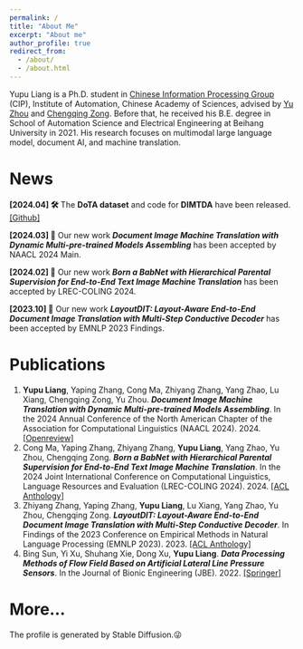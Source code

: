 ```yaml
---
permalink: /
title: "About Me"
excerpt: "About me"
author_profile: true
redirect_from: 
  - /about/
  - /about.html
---
```


Yupu Liang is a Ph.D. student in [Chinese Information Processing Group](http://www.nlpr.ia.ac.cn/cip/staff.htm) (CIP), Institute of Automation, Chinese Academy of Sciences, advised by [Yu Zhou](https://people.ucas.ac.cn/~zhouyu) and [Chengqing Zong](https://people.ucas.ac.cn/~zongchengqing). Before that, he received his B.E. degree in School of Automation Science and Electrical Engineering at Beihang University in 2021. His research focuses on multimodal large language model, document AI, and machine translation.

# News
**[2024.04] 🛠️** The **DoTA dataset** and code for **DIMTDA**  have been released. [\[Github\]](https://github.com/liangyupu/DIMTDA)

**[2024.03] 📄** Our new work ***Document Image Machine Translation with Dynamic Multi-pre-trained Models Assembling*** has been accepted by NAACL 2024 Main.

**[2024.02] 📄** Our new work ***Born a BabNet with Hierarchical Parental Supervision for End-to-End Text Image Machine Translation*** has been accepted by LREC-COLING 2024.

**[2023.10] 📄** Our new work ***LayoutDIT: Layout-Aware End-to-End Document Image Translation with Multi-Step Conductive Decoder*** has been accepted by EMNLP 2023 Findings.

# Publications
1. **Yupu Liang**, Yaping Zhang, Cong Ma, Zhiyang Zhang, Yang Zhao, Lu Xiang, Chengqing Zong, Yu Zhou. ***Document Image Machine Translation with Dynamic Multi-pre-trained Models Assembling***. In the 2024 Annual Conference of the North American Chapter of the Association for Computational Linguistics (NAACL 2024). 2024. [\[Openreview\]](https://openreview.net/forum?id=XH2TgKlXWv)
2. Cong Ma, Yaping Zhang, Zhiyang Zhang, **Yupu Liang**, Yang Zhao, Yu Zhou, Chengqing Zong. ***Born a BabNet with Hierarchical Parental Supervision for End-to-End Text Image Machine Translation***. In the 2024 Joint International Conference on Computational Linguistics, Language Resources and Evaluation (LREC-COLING 2024). 2024. [\[ACL Anthology\]](https://aclanthology.org/2024.lrec-main.222/)
3. Zhiyang Zhang, Yaping Zhang, **Yupu Liang**, Lu Xiang, Yang Zhao, Yu Zhou, Chengqing Zong. ***LayoutDIT: Layout-Aware End-to-End Document Image Translation with Multi-Step Conductive Decoder***. In Findings of the 2023 Conference on Empirical Methods in Natural Language Processing (EMNLP 2023). 2023. [\[ACL Anthology\]](https://aclanthology.org/2023.findings-emnlp.673/)
4. Bing Sun, Yi Xu, Shuhang Xie, Dong Xu, **Yupu Liang**. ***Data Processing Methods of Flow Field Based on Artificial Lateral Line Pressure Sensors***. In the Journal of Bionic Engineering (JBE). 2022. [\[Springer\]](https://link.springer.com/article/10.1007/s42235-022-00232-x)

# More...
The profile is generated by Stable Diffusion.😜
